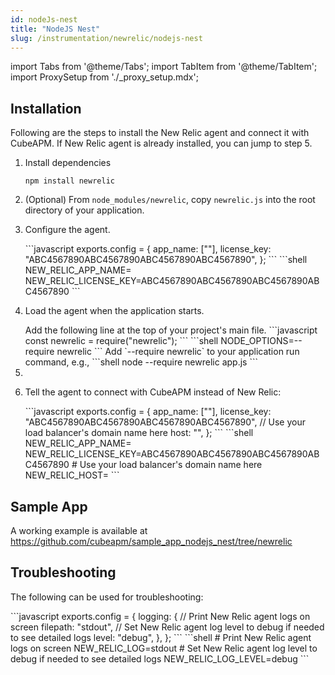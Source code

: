 ```yaml
---
id: nodeJs-nest
title: "NodeJS Nest"
slug: /instrumentation/newrelic/nodejs-nest
---
```


import Tabs from '@theme/Tabs';
import TabItem from '@theme/TabItem';
import ProxySetup from './\_proxy_setup.mdx';

## Installation

Following are the steps to install the New Relic agent and connect it with CubeAPM. If New Relic agent is already installed, you can jump to step 5.

1. Install dependencies

   ```shell
   npm install newrelic
   ```

1. (Optional) From `node_modules/newrelic`, copy `newrelic.js` into the root directory of your application.

1. Configure the agent.

   <Tabs>
      <TabItem value="file" label="newrelic.js">
         ```javascript
         exports.config = {
            app_name: ["<app_name>"],
            license_key: "ABC4567890ABC4567890ABC4567890ABC4567890",
         };
         ```
      </TabItem>
      <TabItem value="env" label="Environment Variables">
         ```shell
         NEW_RELIC_APP_NAME=<app_name>
         NEW_RELIC_LICENSE_KEY=ABC4567890ABC4567890ABC4567890ABC4567890
         ```
      </TabItem>
   </Tabs>

1. Load the agent when the application starts.

   <Tabs>
      <TabItem value="code" label="Code">
         Add the following line at the top of your project's main file.
         ```javascript
         const newrelic = require("newrelic");
         ```
      </TabItem>
      <TabItem value="env" label="Environment Variables">
         ```shell
         NODE_OPTIONS=--require newrelic
         ```
      </TabItem>
      <TabItem value="cmd" label="Startup Command">
         Add `--require newrelic` to your application run command, e.g.,
         ```shell
         node --require newrelic app.js
         ```
      </TabItem>
   </Tabs>

1. <ProxySetup />

1. Tell the agent to connect with CubeAPM instead of New Relic:

   <Tabs>
      <TabItem value="file" label="newrelic.js">
         ```javascript
         exports.config = {
            app_name: ["<app_name>"],
            license_key: "ABC4567890ABC4567890ABC4567890ABC4567890",
            // Use your load balancer's domain name here
            host: "<cubeapm-newrelic.com>",
         };
         ```
      </TabItem>
      <TabItem value="env" label="Environment Variables">
         ```shell
         NEW_RELIC_APP_NAME=<app_name>
         NEW_RELIC_LICENSE_KEY=ABC4567890ABC4567890ABC4567890ABC4567890
         # Use your load balancer's domain name here
         NEW_RELIC_HOST=<cubeapm-newrelic.com>
         ```
      </TabItem>
   </Tabs>

## Sample App

A working example is available at https://github.com/cubeapm/sample_app_nodejs_nest/tree/newrelic

## Troubleshooting

The following can be used for troubleshooting:

<Tabs>
   <TabItem value="file" label="newrelic.js">
      ```javascript
      exports.config = {
         logging: {
            // Print New Relic agent logs on screen
            filepath: "stdout",
            // Set New Relic agent log level to debug if needed to see detailed logs
            level: "debug",
         },
      };
      ```
   </TabItem>
   <TabItem value="env" label="Environment Variables">
      ```shell
      # Print New Relic agent logs on screen
      NEW_RELIC_LOG=stdout
      # Set New Relic agent log level to debug if needed to see detailed logs
      NEW_RELIC_LOG_LEVEL=debug
      ```
   </TabItem>
</Tabs>
